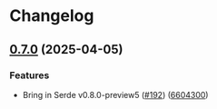 # Changelog

## [0.7.0](https://github.com/agocke/dnvm/compare/v0.6.9...v0.7.0) (2025-04-05)


### Features

* Bring in Serde v0.8.0-preview5 ([#192](https://github.com/agocke/dnvm/issues/192)) ([6604300](https://github.com/agocke/dnvm/commit/660430029c3a592f25e56011cc53a1138d8c71c0))
